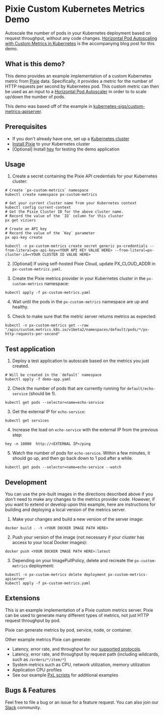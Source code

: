 # Pixie Custom Kubernetes Metrics Demo

Autoscale the number of pods in your Kubernetes deployment based on request throughput, without any code changes. [Horizontal Pod Autoscaling with Custom Metrics in Kubernetes](https://blog.px.dev/autoscaling-custom-k8s-metric) is the accompanying blog post for this demo.

## What is this demo?

This demo provides an example implementation of a custom Kubernetes metric from [Pixie](https://github.com/pixie-io/pixie) data. Specifically, it provides a metric for the number of HTTP requests per second by Kubernetes pod. This custom metric can then be used as an input to a [Horizontal Pod Autoscaler](https://kubernetes.io/docs/tasks/run-application/horizontal-pod-autoscale/) in order to to scale up/down the number of pods.

This demo was based off of the example in [kubernetes-sigs/custom-metrics-apiserver](https://github.com/kubernetes-sigs/custom-metrics-apiserver).

## Prerequisites

* If you don't already have one, set up a [Kubernetes cluster](https://docs.px.dev/installing-pixie/setting-up-k8s/)
* [Install Pixie](https://docs.px.dev/installing-pixie/install-guides/) to your Kubernetes cluster
* [Optional] Install [hey](https://github.com/rakyll/hey) for testing the demo application 

## Usage

1. Create a secret containing the Pixie API credentials for your Kubernetes cluster:

```
# Create `px-custom-metrics` namespace
kubectl create namespace px-custom-metrics

# Get your current cluster name from your Kubernetes context
kubectl config current-context
# Get the Pixie Cluster ID for the above cluster name.
# Record the value of the `ID` column for this cluster
px get viziers

# Create an API key
# Record the value of the `Key` parameter
px api-key create

kubectl -n px-custom-metrics create secret generic px-credentials --from-literal=px-api-key=<YOUR API KEY VALUE HERE> --from-literal=px-cluster-id=<YOUR CLUSTER ID VALUE HERE>
```

2. [Optional] If using self-hosted Pixie Cloud, update PX_CLOUD_ADDR in `px-custom-metrics.yaml`.

3. Create the Pixie metrics provider in your Kubernetes cluster in the `px-custom-metrics` namespace:

```
kubectl apply -f px-custom-metrics.yaml
```
4. Wait until the pods in the `px-custom-metrics` namespace are up and healthy.

5. Check to make sure that the metric server returns metrics as expected:

```
kubectl -n px-custom-metrics get --raw "/apis/custom.metrics.k8s.io/v1beta2/namespaces/default/pods/*/px-http-requests-per-second"
```

## Test application

1. Deploy a test application to autoscale based on the metrics you just created.

```
# Will be created in the `default` namespace
kubectl apply -f demo-app.yaml
```

2. Check the number of pods that are currently running for `default/echo-service` (should be 1).

```
kubectl get pods --selector=name=echo-service
```

3. Get the external IP for `echo-service`:

```
kubectl get services
```

4. Increase the load on `echo-service` with the external IP from the previous step:

```
hey -n 10000  http://<EXTERNAL IP>/ping
```

5. Watch the number of pods for `echo-service`. Within a few minutes, it should go up, and then go back down to 1 pod after a while.

```
kubectl get pods --selector=name=echo-service --watch
```

## Development

You can use the pre-built images in the directions described above if you don't need to make any changes to the metrics provider code. However, if you want to extend or develop upon this example, here are instructions for building and deploying a local version of the metrics server.

1. Make your changes and build a new version of the server image:

```
docker build . -t <YOUR DOCKER IMAGE PATH HERE> 
```

2. Push your version of the image (not necessary if your cluster has access to your local Docker images):

```
docker push <YOUR DOCKER IMAGE PATH HERE>:latest
```

3. Depending on your ImagePullPolicy, delete and recreate the `px-custom-metrics` deployment:

```
kubectl -n px-custom-metrics delete deployment px-custom-metrics-apiserver
kubectl apply -f px-custom-metrics.yaml
```

## Extensions
This is an example implementation of a Pixie custom metrics server. Pixie can be used to generate many different types of metrics, not just HTTP request throughput by pod.

Pixie can generate metrics by pod, service, node, or container.

Other example metrics Pixie can generate:
* Latency, error rate, and throughput for our [supported protocols](https://docs.px.dev/about-pixie/data-sources/#supported-protocols).
* Latency, error rate, and throughput by request path (including wildcards, such as `/orders/*/item/*`)
* System metrics such as CPU, network utilization, memory utilization
* Application CPU profiles
* See our example [PxL scripts](https://github.com/pixie-io/pixie/tree/main/src/pxl_scripts) for additional examples

## Bugs & Features

Feel free to file a bug or an issue for a feature request. You can also join our [Slack](https://slackin.px.dev/) community.
